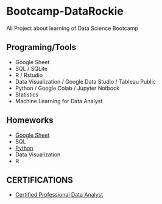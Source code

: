 # Bootcamp-DataRockie
All Project about learning of Data Science Bootcamp

## Programing/Tools
* Google Sheet
* SQL / SQLite
* R / Rstudio
* Data Visualization / Google Data Studio / Tableau Public
* Python / Google Colab / Jupyter Notbook
* Statistics
* Machine Learning for Data Analyst

## Homeworks
* [Google Sheet](https://docs.google.com/spreadsheets/d/1zHktB09qweU0KS500k4o5mM3xwVrYmBxDXatjmANaxE/edit?usp=sharing)
* SQL
* [Python](https://colab.research.google.com/drive/1rsNEdWtymDq0YveX6HhgJmClxCcm8PwK?usp=sharing)
* Data Visualization
* R

## CERTIFICATIONS
* [Certified Professional Data Analyst](https://badgr.com/public/assertions/wRJe-CtBSYGnzY9FJQQSpA)
